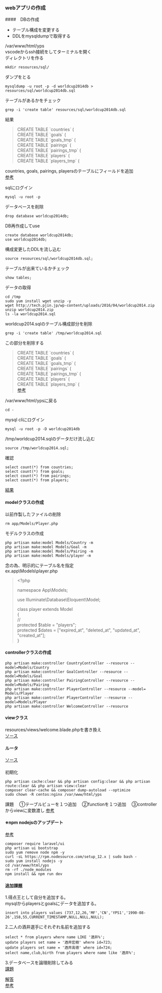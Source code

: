 ### webアプリの作成
####　DBの作成
- テーブル構成を変更する
- DDLをmysqldumpで取得する

/var/www/html/yps  
vscodeからssh接続をしてターミナルを開く  
ディレクトリを作る  
```
mkdir resources/sql/
```
ダンプをとる
```
mysqldump -u root -p -d worldcup2014db > resources/sql/worldcup2014db.sql
```
テーブルがあるかをチェック
```
grep -i 'create table' resources/sql/worldcup2014db.sql
```
結果
> CREATE TABLE \`countries\` (  
> CREATE TABLE \`goals\` (  
> CREATE TABLE \`goals_tmp\` (  
> CREATE TABLE \`pairings\` (  
> CREATE TABLE \`pairings_tmp\` (  
> CREATE TABLE \`players\` (  
> CREATE TABLE \`players_tmp\` (  

countries, goals, pairings, playersのテーブルにフィールドを追加  
[参考](https://github.com/yotaro-ok/yps/issues/14#issuecomment-678294088)  

sqlにログイン
```
mysql -u root -p
```
データベースを削除
```
drop database worldcup2014db;
```
DB再作成してuse
```
create database worldcup2014db;
use worldcup2014db;
```
構成変更したDDLを流し込む
```
source resources/sql/worldcup2014db.sql;
```
テーブルが出来ているかチェック
```
show tables;
```
データの取得
```
cd /tmp
sudo yum install wget unzip -y
wget http://tech.pjin.jp/wp-content/uploads/2016/04/worldcup2014.zip
unzip worldcup2014.zip
ls -la worldcup2014.sql
```
worldcup2014.sqlのテーブル構成部分を削除
```
grep -i 'create table' /tmp/worldcup2014.sql
```
この部分を削除する
> CREATE TABLE \`countries\` (  
> CREATE TABLE \`goals\` (  
> CREATE TABLE \`goals_tmp\` (  
> CREATE TABLE \`pairings\` (  
> CREATE TABLE \`pairings_tmp\` (  
> CREATE TABLE \`players\` (  
> CREATE TABLE \`players_tmp\` (  
[参考](https://twitter.com/yotaro__ok/status/1296806680001273856)  

/var/www/html/ypsに戻る
```
cd -
```
mysql cliにログイン
```
mysql -u root -p -D worldcup2014db
```
/tmp/worldcup2014.sqlのデータだけ流し込む
```
source /tmp/worldcup2014.sql;
```
確認
```
select count(*) from countries;
select count(*) from goals;
select count(*) from pairings;
select count(*) from players;
```
[結果](https://twitter.com/yotaro__ok/status/1296810491721916419)

#### modelクラスの作成
以前作製したファイルの削除
```
rm app/Models/Player.php 
```
モデルクラスの作成
```
php artisan make:model Models/Country -m
php artisan make:model Models/Goal -m
php artisan make:model Models/Pairing -m
php artisan make:model Models/player -m
```
念の為、明示的にテーブル名を指定  
ex.app\Models\player.php
> <\?php
> 
> namespace App\\Models;
> 
> use Illuminate\\Database\\Eloquent\Model;
> 
> class player extends Model  
> \{  
>    //  
>    protected $table = "players";  
>    protected $dates = ["expired_at", "deleted_at", "updated_at", "created_at"];  
> \}  

#### controllerクラスの作成
```
php artisan make:controller CountryController --resource --model=Models/Country
php artisan make:controller GoalController --resource --model=Models/Goal
php artisan make:controller PairingController --resource --model=Models/Pairing
php artisan make:controller PlayerController --resource --model= Models/Player
php artisan make:controller PlayerController --resource --model=Models/Player
php artisan make:controller WelcomeController --resource
```
#### viewクラス
resources/views/welcome.blade.phpを書き換え  
[ソース](https://github.com/yotaro-ok/myapp/blob/develop/resources/views/welcome.blade.php)
#### ルータ
[ソース](https://github.com/yotaro-ok/myapp/blob/develop/routes/web.php)

####
初期化
```
php artisan cache:clear && php artisan config:clear && php artisan route:clear && php artisan view:clear
composer clear-cache && composer dump-autoload --optimize
sudo chown -R centos:nginx /var/www/html/yps
```
課題
　①テーブルビューを１つ追加
　②functionを１つ追加
　③controllerからviewに変数渡し
[参考](https://www.ritolab.com/entry/49)

#### ※npm nodejsのアップデート
[参考](https://cpoint-lab.co.jp/article/201811/6351/)

```
composer require laravel/ui
php artisan ui bootstrap
sudo yum remove node npm -y
curl -sL https://rpm.nodesource.com/setup_12.x | sudo bash -
sudo yum install nodejs -y
cd /var/www/html/yps
rm -rf ./node_modules
npm install && npm run dev
```
#### 追加課題
1.得点王として自分を追加する。  
mysqlからplayersとgoalsにデータを追加する。  
```
insert into players values (737,12,26,'MF','CN','YPS1','1990-08-26',158,55,CURRENT_TIMESTAMP,NULL,NULL,NULL);
```
2.二人の酒井選手にそれぞれ名前を追加する  
```
select * from players where name LIKE '酒井%';
update players set name = '酒井宏樹' where id=723;
update players set name = '酒井高徳' where id=724;
select name,club,birth from players where name like '酒井%';
```
3.データベースを論理削除してみる  
[課題](https://twitter.com/yotaro__ok/status/1298973532647378944)  

[解答](https://twitter.com/yotaro__ok/status/1299657766265479168)  
[参考](https://twitter.com/miyupacaaa/status/1299748646620078081)  
